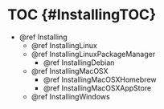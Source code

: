 TOC {#InstallingTOC}
====================

- @ref Installing
  - @ref InstallingLinux
  - @ref InstallingLinuxPackageManager
    - @ref InstallingDebian
  - @ref InstallingMacOSX
    - @ref InstallingMacOSXHomebrew
    - @ref InstallingMacOSXAppStore
  - @ref InstallingWindows
